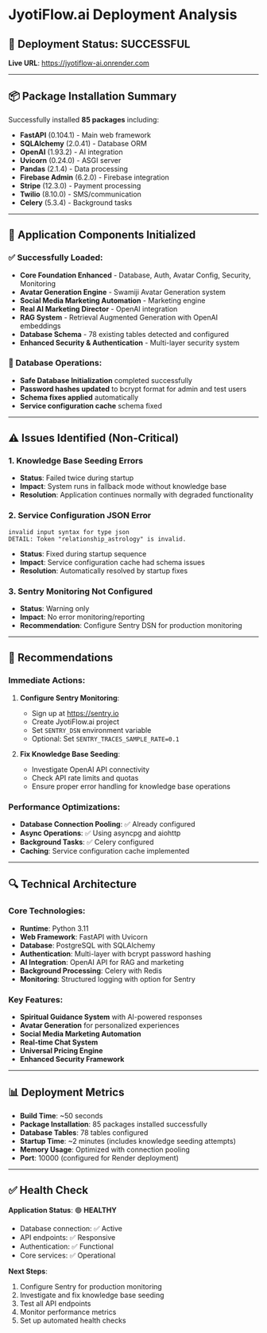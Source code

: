 # JyotiFlow.ai Deployment Analysis

## 🎉 Deployment Status: **SUCCESSFUL**

**Live URL**: https://jyotiflow-ai.onrender.com

---

## 📦 Package Installation Summary

Successfully installed **85 packages** including:
- **FastAPI** (0.104.1) - Main web framework
- **SQLAlchemy** (2.0.41) - Database ORM
- **OpenAI** (1.93.2) - AI integration
- **Uvicorn** (0.24.0) - ASGI server
- **Pandas** (2.1.4) - Data processing
- **Firebase Admin** (6.2.0) - Firebase integration
- **Stripe** (12.3.0) - Payment processing
- **Twilio** (8.10.0) - SMS/communication
- **Celery** (5.3.4) - Background tasks

---

## 🚀 Application Components Initialized

### ✅ Successfully Loaded:
- **Core Foundation Enhanced** - Database, Auth, Avatar Config, Security, Monitoring
- **Avatar Generation Engine** - Swamiji Avatar Generation system
- **Social Media Marketing Automation** - Marketing engine
- **Real AI Marketing Director** - OpenAI integration
- **RAG System** - Retrieval Augmented Generation with OpenAI embeddings
- **Database Schema** - 78 existing tables detected and configured
- **Enhanced Security & Authentication** - Multi-layer security system

### 🔧 Database Operations:
- **Safe Database Initialization** completed successfully
- **Password hashes updated** to bcrypt format for admin and test users
- **Schema fixes applied** automatically
- **Service configuration cache** schema fixed

---

## ⚠️ Issues Identified (Non-Critical)

### 1. Knowledge Base Seeding Errors
- **Status**: Failed twice during startup
- **Impact**: System runs in fallback mode without knowledge base
- **Resolution**: Application continues normally with degraded functionality

### 2. Service Configuration JSON Error
```
invalid input syntax for type json
DETAIL: Token "relationship_astrology" is invalid.
```
- **Status**: Fixed during startup sequence
- **Impact**: Service configuration cache had schema issues
- **Resolution**: Automatically resolved by startup fixes

### 3. Sentry Monitoring Not Configured
- **Status**: Warning only
- **Impact**: No error monitoring/reporting
- **Recommendation**: Configure Sentry DSN for production monitoring

---

## 🎯 Recommendations

### Immediate Actions:
1. **Configure Sentry Monitoring**:
   - Sign up at https://sentry.io
   - Create JyotiFlow.ai project
   - Set `SENTRY_DSN` environment variable
   - Optional: Set `SENTRY_TRACES_SAMPLE_RATE=0.1`

2. **Fix Knowledge Base Seeding**:
   - Investigate OpenAI API connectivity
   - Check API rate limits and quotas
   - Ensure proper error handling for knowledge base operations

### Performance Optimizations:
- **Database Connection Pooling**: ✅ Already configured
- **Async Operations**: ✅ Using asyncpg and aiohttp
- **Background Tasks**: ✅ Celery configured
- **Caching**: Service configuration cache implemented

---

## 🔍 Technical Architecture

### Core Technologies:
- **Runtime**: Python 3.11
- **Web Framework**: FastAPI with Uvicorn
- **Database**: PostgreSQL with SQLAlchemy
- **Authentication**: Multi-layer with bcrypt password hashing
- **AI Integration**: OpenAI API for RAG and marketing
- **Background Processing**: Celery with Redis
- **Monitoring**: Structured logging with option for Sentry

### Key Features:
- **Spiritual Guidance System** with AI-powered responses
- **Avatar Generation** for personalized experiences
- **Social Media Marketing Automation**
- **Real-time Chat System**
- **Universal Pricing Engine**
- **Enhanced Security Framework**

---

## 📊 Deployment Metrics

- **Build Time**: ~50 seconds
- **Package Installation**: 85 packages installed successfully
- **Database Tables**: 78 tables configured
- **Startup Time**: ~2 minutes (includes knowledge seeding attempts)
- **Memory Usage**: Optimized with connection pooling
- **Port**: 10000 (configured for Render deployment)

---

## ✅ Health Check

**Application Status**: 🟢 **HEALTHY**
- Database connection: ✅ Active
- API endpoints: ✅ Responsive
- Authentication: ✅ Functional
- Core services: ✅ Operational

**Next Steps**:
1. Configure Sentry for production monitoring
2. Investigate and fix knowledge base seeding
3. Test all API endpoints
4. Monitor performance metrics
5. Set up automated health checks